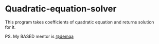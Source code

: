 # Quadratic-equation-solver
This program takes coefficients of quadratic equation and returns solution for it.

PS. My BASED mentor is [@demqa](https://github.com/demqa)
